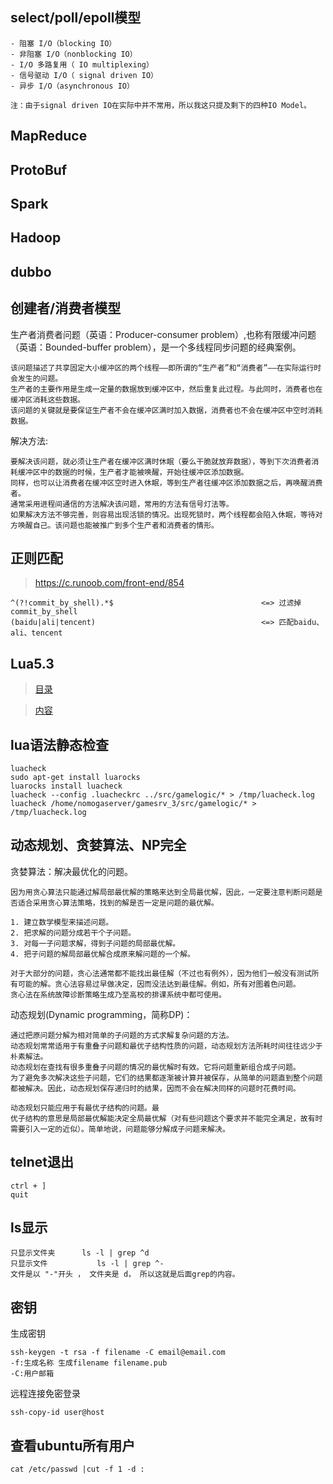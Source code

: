 ## select/poll/epoll模型
	
	- 阻塞 I/O（blocking IO）
	- 非阻塞 I/O（nonblocking IO）
	- I/O 多路复用（ IO multiplexing）
	- 信号驱动 I/O（ signal driven IO）
	- 异步 I/O（asynchronous IO）

	注：由于signal driven IO在实际中并不常用，所以我这只提及剩下的四种IO Model。

## MapReduce

## ProtoBuf

## Spark

## Hadoop

## dubbo

## 创建者/消费者模型

生产者消费者问题（英语：Producer-consumer problem）,也称有限缓冲问题（英语：Bounded-buffer problem），是一个多线程同步问题的经典案例。

	该问题描述了共享固定大小缓冲区的两个线程——即所谓的“生产者”和“消费者”——在实际运行时会发生的问题。
	生产者的主要作用是生成一定量的数据放到缓冲区中，然后重复此过程。与此同时，消费者也在缓冲区消耗这些数据。
	该问题的关键就是要保证生产者不会在缓冲区满时加入数据，消费者也不会在缓冲区中空时消耗数据。

解决方法:

	要解决该问题，就必须让生产者在缓冲区满时休眠（要么干脆就放弃数据），等到下次消费者消耗缓冲区中的数据的时候，生产者才能被唤醒，开始往缓冲区添加数据。
	同样，也可以让消费者在缓冲区空时进入休眠，等到生产者往缓冲区添加数据之后，再唤醒消费者。
	通常采用进程间通信的方法解决该问题，常用的方法有信号灯法等。
	如果解决方法不够完善，则容易出现活锁的情况。出现死锁时，两个线程都会陷入休眠，等待对方唤醒自己。该问题也能被推广到多个生产者和消费者的情形。

## 正则匹配

> https://c.runoob.com/front-end/854

	^(?!commit_by_shell).*$									<=> 过滤掉commit_by_shell
	(baidu|ali|tencent)										<=> 匹配baidu、ali、tencent

## Lua5.3

> [目录](http://cloudwu.github.io/lua53doc/contents.html)


> [内容](http://cloudwu.github.io/lua53doc/manual.html)

## lua语法静态检查
	
	luacheck
	sudo apt-get install luarocks
	luarocks install luacheck
	luacheck --config .luacheckrc ../src/gamelogic/* > /tmp/luacheck.log
	luacheck /home/nomogaserver/gamesrv_3/src/gamelogic/* > /tmp/luacheck.log

## 动态规划、贪婪算法、NP完全

贪婪算法：解决最优化的问题。

	因为用贪心算法只能通过解局部最优解的策略来达到全局最优解，因此，一定要注意判断问题是否适合采用贪心算法策略，找到的解是否一定是问题的最优解。

	1. 建立数学模型来描述问题。
	2. 把求解的问题分成若干个子问题。
	3. 对每一子问题求解，得到子问题的局部最优解。
	4. 把子问题的解局部最优解合成原来解问题的一个解。

	对于大部分的问题，贪心法通常都不能找出最佳解（不过也有例外），因为他们一般没有测试所有可能的解。贪心法容易过早做决定，因而没法达到最佳解。例如，所有对图着色问题。
	贪心法在系统故障诊断策略生成乃至高校的排课系统中都可使用。


动态规划(Dynamic programming，简称DP)：

	通过把原问题分解为相对简单的子问题的方式求解复杂问题的方法。
	动态规划常常适用于有重叠子问题和最优子结构性质的问题，动态规划方法所耗时间往往远少于朴素解法。
	动态规划在查找有很多重叠子问题的情况的最优解时有效。它将问题重新组合成子问题。
	为了避免多次解决这些子问题，它们的结果都逐渐被计算并被保存，从简单的问题直到整个问题都被解决。因此，动态规划保存递归时的结果，因而不会在解决同样的问题时花费时间。

	动态规划只能应用于有最优子结构的问题。最
	优子结构的意思是局部最优解能决定全局最优解（对有些问题这个要求并不能完全满足，故有时需要引入一定的近似）。简单地说，问题能够分解成子问题来解决。
	

## telnet退出

	ctrl + ]
	quit
	
## ls显示

	只显示文件夹 		ls -l | grep ^d
	只显示文件 			ls -l | grep ^-
	文件是以 "-"开头 ， 文件夹是 d， 所以这就是后面grep的内容。
	

## 密钥

生成密钥

	ssh-keygen -t rsa -f filename -C email@email.com
	-f:生成名称 生成filename filename.pub
	-C:用户邮箱

远程连接免密登录

	ssh-copy-id user@host

## 查看ubuntu所有用户

	cat /etc/passwd |cut -f 1 -d :